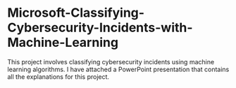 # Microsoft-Classifying-Cybersecurity-Incidents-with-Machine-Learning
This project involves classifying cybersecurity incidents using machine learning algorithms.
I have attached a PowerPoint presentation that contains all the explanations for this project.
